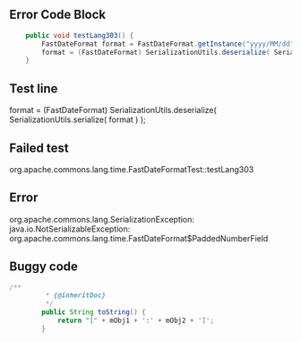 

## Error Code Block
```java
    public void testLang303() {
        FastDateFormat format = FastDateFormat.getInstance("yyyy/MM/dd");
        format = (FastDateFormat) SerializationUtils.deserialize( SerializationUtils.serialize( format ) );
    }
```

## Test line
format = (FastDateFormat) SerializationUtils.deserialize( SerializationUtils.serialize( format ) );

## Failed test
org.apache.commons.lang.time.FastDateFormatTest::testLang303

## Error
org.apache.commons.lang.SerializationException: java.io.NotSerializableException: org.apache.commons.lang.time.FastDateFormat$PaddedNumberField

## Buggy code
```java
/**
         * {@inheritDoc}
         */
        public String toString() {
            return "[" + mObj1 + ':' + mObj2 + ']';
        }
```